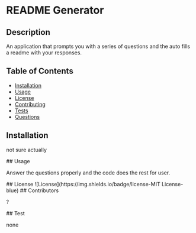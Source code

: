 
  # README Generator
  ## Description
  An application that prompts you with a series of questions and the auto fills a readme with your responses.
  ## Table of Contents
  * [Installation](#installation)
  * [Usage](#usage)
  * [License](#license)
  * [Contributing](#contributing)
  * [Tests](#tests)
  * [Questions](#questions)
  ## Installation
  <p> not sure actually</p>
  ## Usage
  <p> Answer the questions properly and the code does the rest for user.</p>
  ## License
  ![License](https://img.shields.io/badge/license-MIT License-blue)
  ## Contributors
  <p>?</p>
  ## Test 
  <p> none</p>
  